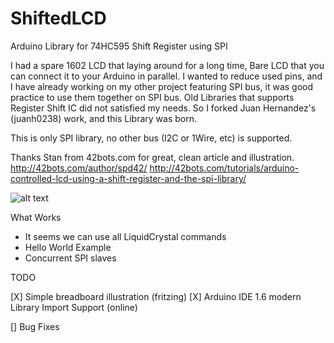 # ShiftedLCD
Arduino Library for 74HC595 Shift Register using SPI

I had a spare 1602 LCD that laying around for a long time,
Bare LCD that you can connect it to your Arduino in parallel.
I wanted to reduce used pins, and I have already working on
my other project featuring SPI bus, it was good practice to
use them together on SPI bus. Old Libraries that supports 
Register Shift IC did not satisfied my needs. So I forked
Juan Hernandez's (juanh0238) work, and this Library was born.

This is only SPI library, 
no other bus (I2C or 1Wire, etc) is supported.

Thanks Stan from 42bots.com for 
great, clean article and illustration.
http://42bots.com/author/spd42/
http://42bots.com/tutorials/arduino-controlled-lcd-using-a-shift-register-and-the-spi-library/

![alt text][logo]

[logo]: http://42bots.com/wp-content/uploads/2013/12/arduino-lcd-liquidcrystal-spi-connections-v3.png "Wiring"

What Works

* It seems we can use all LiquidCrystal commands
* Hello World Example
* Concurrent SPI slaves


TODO

[X] Simple breadboard illustration (fritzing)
[X] Arduino IDE 1.6 modern Library Import Support (online)

[] Bug Fixes



